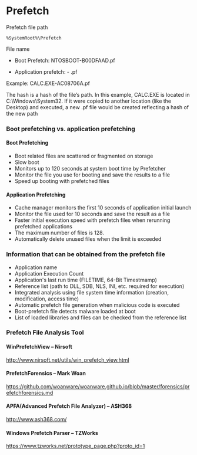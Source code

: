 # Prefetch

Prefetch file path

```
%SystemRoot%\Prefetch
```

File name

* Boot Prefetch: NTOSBOOT-B00DFAAD.pf

* Application prefetch: <filename>-<filepath hash> .pf

Example: CALC.EXE-AC08706A.pf

The hash is a hash of the file’s path. In this example, CALC.EXE is located in C:\Windows\System32. If it were copied to another location (like the Desktop) and executed, a new .pf file would be created reflecting a hash of the new path

### Boot prefetching vs. application prefetching 

#### Boot Prefetching 
* Boot related files are scattered or fragmented on storage 
* Slow boot 
* Monitors up to 120 seconds at system boot time by Prefetcher 
* Monitor the file you use for booting and save the results to a file 
* Speed up booting with prefetched files 

#### Application Prefetching 
* Cache manager monitors the first 10 seconds of application initial launch 
* Monitor the file used for 10 seconds and save the result as a file 
* Faster initial execution speed with prefetch files when rerunning prefetched applications 
* The maximum number of files is 128. 
* Automatically delete unused files when the limit is exceeded

### Information that can be obtained from the prefetch file 
* Application name 
* Application Execution Count 
* Application's last run time (FILETIME, 64-Bit Timestmamp) 
* Reference list (path to DLL, SDB, NLS, INI, etc. required for execution) 
* Integrated analysis using file system time information (creation, modification, access time) 
* Automatic prefetch file generation when malicious code is executed 
* Boot-prefetch file detects malware loaded at boot 
* List of loaded libraries and files can be checked from the reference list

### Prefetch File Analysis Tool
#### WinPrefetchView – Nirsoft 
http://www.nirsoft.net/utils/win_prefetch_view.html 
#### PrefetchForensics – Mark Woan
https://github.com/woanware/woanware.github.io/blob/master/forensics/prefetchforensics.md 
#### APFA(Advanced Prefetch File Analyzer) – ASH368 
http://www.ash368.com/ 
#### Windows Prefetch Parser – TZWorks 
https://www.tzworks.net/prototype_page.php?proto_id=1
